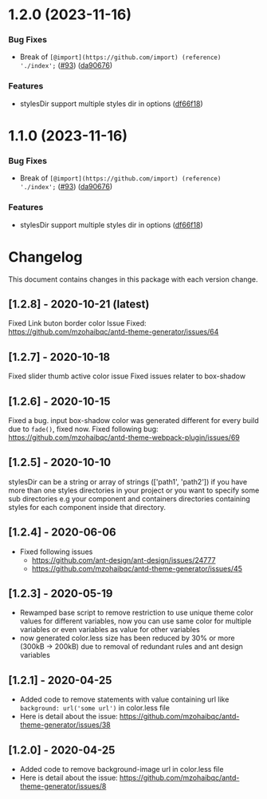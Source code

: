 

# 1.2.0 (2023-11-16)


### Bug Fixes

* Break of `[@import](https://github.com/import) (reference) './index';` ([#93](https://github.com/mangwu/antd-theme-generator-fit5/issues/93)) ([da90676](https://github.com/mangwu/antd-theme-generator-fit5/commit/da90676ac09794d93e6ab51e587434ea91075337))


### Features

* stylesDir support multiple styles dir in options ([df66f18](https://github.com/mangwu/antd-theme-generator-fit5/commit/df66f18696fc5e910ba7766bfae9b88642704ae9))

# 1.1.0 (2023-11-16)


### Bug Fixes

* Break of `[@import](https://github.com/import) (reference) './index';` ([#93](https://github.com/mangwu/antd-theme-generator-fit5/issues/93)) ([da90676](https://github.com/mangwu/antd-theme-generator-fit5/commit/da90676ac09794d93e6ab51e587434ea91075337))


### Features

* stylesDir support multiple styles dir in options ([df66f18](https://github.com/mangwu/antd-theme-generator-fit5/commit/df66f18696fc5e910ba7766bfae9b88642704ae9))

# Changelog
This document contains changes in this package with each version change.
## [1.2.8] - 2020-10-21 (latest)
Fixed Link buton border color
Issue Fixed: https://github.com/mzohaibqc/antd-theme-generator/issues/64
## [1.2.7] - 2020-10-18
Fixed slider thumb active color issue
Fixed issues relater to box-shadow
## [1.2.6] - 2020-10-15
Fixed a bug. input box-shadow color was generated different for every build due to `fade()`, fixed now.
Fixed following bug:
https://github.com/mzohaibqc/antd-theme-webpack-plugin/issues/69
## [1.2.5] - 2020-10-10
stylesDir can be a string or array of strings (['path1', 'path2']) if you have more than one styles directories in your project or you want to specify some sub directories e.g your component and containers directories containing styles for each component inside that directory.
## [1.2.4] - 2020-06-06
- Fixed following issues
    - https://github.com/ant-design/ant-design/issues/24777
    - https://github.com/mzohaibqc/antd-theme-generator/issues/45
## [1.2.3] - 2020-05-19
- Rewamped base script to remove restriction to use unique theme color values for different variables, now you can use same color for multiple variables or even 
 variables as value for other variables
- now generated color.less size has been reduced by 30% or more (300kB -> 200kB) due to removal of redundant rules and ant design variables


## [1.2.1] - 2020-04-25
- Added code to remove statements with value containing url like `background: url('some url')`  in color.less file
- Here is detail about the issue: https://github.com/mzohaibqc/antd-theme-generator/issues/38

## [1.2.0] - 2020-04-25
- Added code to remove background-image url in color.less file
- Here is detail about the issue: https://github.com/mzohaibqc/antd-theme-generator/issues/8
